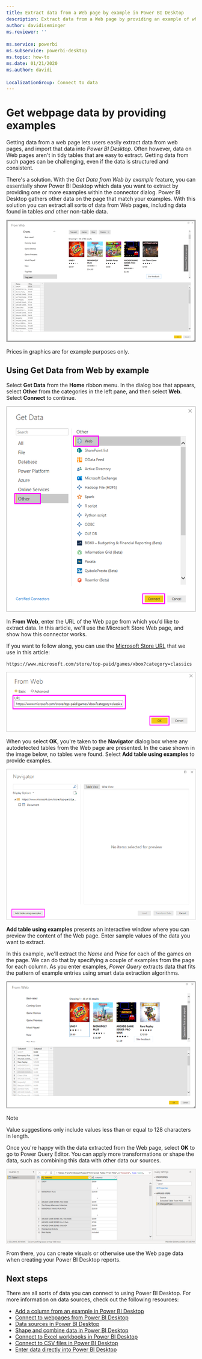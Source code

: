 ```yaml
---
title: Extract data from a Web page by example in Power BI Desktop
description: Extract data from a Web page by providing an example of what you want to pull
author: davidiseminger
ms.reviewer: ''

ms.service: powerbi
ms.subservice: powerbi-desktop
ms.topic: how-to
ms.date: 01/21/2020
ms.author: davidi

LocalizationGroup: Connect to data
---
```

# Get webpage data by providing examples

Getting data from a web page lets users easily extract data from web pages, and import that data into *Power BI Desktop*. Often however, data on Web pages aren't in tidy tables that are easy to extract. Getting data from such pages can be challenging, even if the data is structured and consistent.

There's a solution. With the *Get Data from Web by example* feature, you can essentially show Power BI Desktop which data you want to extract by providing one or more examples within the connector dialog. Power BI Desktop gathers other data on the page that match your examples. With this solution you can extract all sorts of data from Web pages, including  data found in tables *and* other non-table data.

![Get data from web by example](media/desktop-connect-to-web-by-example/web-by-example_01.png)

Prices in graphics are for example purposes only.

## Using Get Data from Web by example

Select **Get Data** from the **Home** ribbon menu. In the dialog box that appears, select **Other** from the categories in the left pane, and then select **Web**. Select **Connect** to continue.

![select Web from Get Data](media/desktop-connect-to-web-by-example/web-by-example_03.png)

In **From Web**, enter the URL of the Web page from which you'd like to extract data. In this article, we'll use the Microsoft Store Web page, and show how this connector works.

If you want to follow along, you can use the [Microsoft Store URL](https://www.microsoft.com/store/top-paid/games/xbox?category=classics) that we use in this article:

```http
https://www.microsoft.com/store/top-paid/games/xbox?category=classics
```

![Web dialog](media/desktop-connect-to-web-by-example/web-by-example_04.png)

When you select **OK**, you're taken to the **Navigator** dialog box where any autodetected tables from the Web page are presented. In the case shown in the image below, no tables were found. Select **Add table using examples** to provide examples.

![Navigator window](media/desktop-connect-to-web-by-example/web-by-example_05.png)

**Add table using examples** presents an interactive window where you can preview the content of the Web page. Enter sample values of the data you want to extract.

In this example, we'll extract the *Name* and *Price* for each of the games on the page. We can do that by specifying a couple of examples from the page for each column. As you enter examples, *Power Query* extracts data that fits the pattern of example entries using smart data extraction algorithms.

![Screenshot shows data from the internet.](media/desktop-connect-to-web-by-example/web-by-example_06.png)

> [!NOTE]
> Value suggestions only include values less than or equal to 128 characters in length.

Once you're happy with the data extracted from the Web page, select **OK** to go to Power Query Editor. You can apply more transformations or shape the data, such as combining this data with other data our sources.

![Screenshot shows data extracted from the internet in the Power Query Editor.](media/desktop-connect-to-web-by-example/web-by-example_07.png)

From there, you can create visuals or otherwise use the Web page data when creating your Power BI Desktop reports.

## Next steps

There are all sorts of data you can connect to using Power BI Desktop. For more information on data sources, check out the following resources:

* [Add a column from an example in Power BI Desktop](../create-reports/desktop-add-column-from-example.md)
* [Connect to webpages from Power BI Desktop](desktop-connect-to-web.md)
* [Data sources in Power BI Desktop](desktop-data-sources.md)
* [Shape and combine data in Power BI Desktop](desktop-shape-and-combine-data.md)
* [Connect to Excel workbooks in Power BI Desktop](desktop-connect-excel.md)
* [Connect to CSV files in Power BI Desktop](desktop-connect-csv.md)
* [Enter data directly into Power BI Desktop](desktop-enter-data-directly-into-desktop.md)
